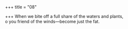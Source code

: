 +++
title = "08"

+++
 When we bite off a full share of the waters and plants,  
o you friend of the winds—become just the fat.  